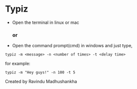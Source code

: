# Typiz

- Open the terminal in linux or mac
    ### or
- Open the command prompt(cmd) in windows and just type,
```
typiz -m <message> -n <number of times> -t <delay time>
```
for example:
```
typiz -m "Hey guys!" -n 100 -t 5
```

Created by Ravindu Madhushankha
